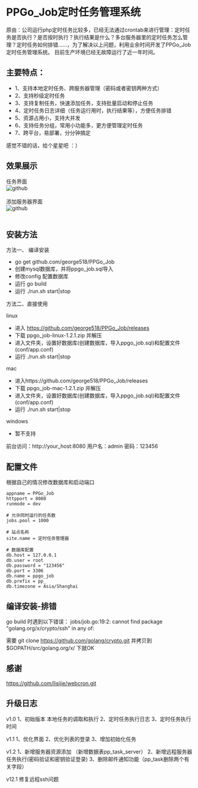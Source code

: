PPGo_Job定时任务管理系统
====
原由：公司运行php定时任务比较多，已经无法通过crontab来进行管理：定时任务是否执行？是否按时执行？执行结果是什么？多台服务器里的定时任务怎么管理？定时任务如何排错……，为了解决以上问题，利用业余时间开发了PPGo_Job定时任务管理系统。 
目前生产环境已经无故障运行了近一年时间。   

主要特点：
----
- 1、支持本地定时任务、跨服务器管理（密码或者密钥两种方式）
- 2、支持秒级定时任务
- 3、支持复制任务，快速添加任务，支持批量启动和停止任务
- 4、定时任务日志详细（任务运行用时，执行结果等），方便任务排错
- 5、资源占用小，支持大并发
- 6、支持任务分组，常用小功能多，更方便管理定时任务
- 7、跨平台，易部署，分分钟搞定

感觉不错的话，给个星星吧 ：）
 
效果展示
----
任务界面<br/>
![github](https://github.com/george518/PPGo_Job/blob/master/static/images/task.png?raw=true "github")
<br/><br/>
添加服务器界面<br/>
![github](https://github.com/george518/PPGo_Job/blob/master/static/images/server.png?raw=true "github")
<br/><br/>

安装方法    
----

方法一、 编译安装

- go get github.com/george518/PPGo_Job
- 创建mysql数据库，并将ppgo_job.sql导入
- 修改config 配置数据库
- 运行 go build
- 运行 ./run.sh start|stop

方法二、直接使用

linux

- 进入 https://github.com/george518/PPGo_Job/releases
- 下载 ppgo_job-linux-1.2.1.zip 并解压
- 进入文件夹，设置好数据库(创建数据库，导入ppgo_job.sql)和配置文件(conf/app.conf)
- 运行 ./run.sh start|stop

mac

- 进入https://github.com/george518/PPGo_Job/releases
- 下载 ppgo_job-mac-1.2.1.zip 并解压
- 进入文件夹，设置好数据库(创建数据库，导入ppgo_job.sql)和配置文件(conf/app.conf)
- 运行 ./run.sh start|stop

windows

- 暂不支持


前台访问：http://your_host:8080
用户名：admin 密码：123456

配置文件
----
根据自己的情况修改数据库和启动端口
```
appname = PPGo_Job
httpport = 8080
runmode = dev

# 允许同时运行的任务数
jobs.pool = 1000

# 站点名称
site.name = 定时任务管理器

# 数据库配置
db.host = 127.0.0.1
db.user = root
db.password = "123456"
db.port = 3306
db.name = ppgo_job
db.prefix = pp_
db.timezone = Asia/Shanghai
```

编译安装-排错
----
go build 时遇到以下错误：
jobs/job.go:19:2: cannot find package "golang.org/x/crypto/ssh" in any of:

需要 git clone https://github.com/golang/crypto.git
并拷贝到 $GOPATH/src/golang.org/x/ 下就OK

感谢
----
https://github.com/lisijie/webcron.git

升级日志
----
v1.0
1、初始版本 本地任务的调取和执行
2、定时任务执行日志
3、定时任务执行时间

v1.1
1、优化界面
2、优化列表的登录
3、增加初始化任务

v1.2
1、新增服务器资源添加 （新增数据表pp_task_server）
2、新增远程服务器任务执行(密码验证和密钥验证登录)
3、删除邮件通知功能（pp_task删除两个有关字段）

v12.1
修复远程ssh问题

